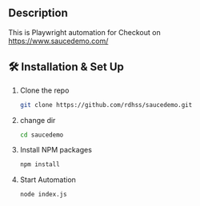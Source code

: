 ## Description

This is Playwright automation for Checkout on https://www.saucedemo.com/


## 🛠 Installation & Set Up

1. Clone the repo
   ```sh
   git clone https://github.com/rdhss/saucedemo.git
   ```
1. change dir
   ```sh
   cd saucedemo
   ```
2. Install NPM packages
   ```sh
   npm install
   ```
3. Start Automation
   ```sh
   node index.js
   ```